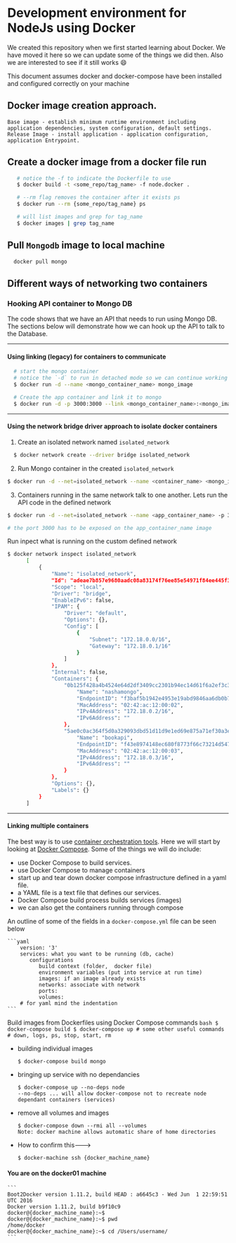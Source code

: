 # Development environment for NodeJs using Docker
We created this repository when we first started learning about Docker. We have moved it here so we can update some of the things we did then. Also we are interested to see if it still works :smile:

This document assumes docker and docker-compose have been installed and configured correctly on your machine

## Docker image creation approach.
    Base image - establish minimum runtime environment including application dependencies, system configuration, default settings.
    Release Image - install application - application configuration, application Entrypoint.

## Create a docker image from a docker file run
  ```bash
     # notice the -f to indicate the Dockerfile to use
     $ docker build -t <some_repo/tag_name> -f node.docker .

     # --rm flag removes the container after it exists ps
     $ docker run --rm {some_repo/tag_name} ps

     # will list images and grep for tag_name
     $ docker images | grep tag_name
  ```

## Pull `Mongodb` image to local machine

  ```bash
    docker pull mongo
  ```

## Different ways of networking two containers

### Hooking API container to Mongo DB

The code shows that we have an API that needs to run using Mongo DB. The sections below will demonstrate how we can hook up the API to talk to the Database.

---
#### Using linking (legacy) for containers to communicate
  ```bash
    # start the mongo container
    # notice the `-d` to run in detached mode so we can continue working on the terminal
    $ docker run -d --name <mongo_container_name> mongo_image

    # Create the app container and link it to mongo
    $ docker run -d -p 3000:3000 --link <mongo_container_name>:<mongo_image> --name <app_container_name> <app_image>
  ```

---
#### Using the network bridge driver approach to isolate docker containers
  1. Create an isolated network named `isolated_network`
  ```bash
    $ docker network create --driver bridge isolated_network
  ```

  2. Run Mongo container in the created `isolated_network`
  ```bash
  $ docker run -d --net=isolated_network --name <container_name> <mongo_image>
  ```

  3. Containers running in the same network talk to one another. Lets run the API code in the defined network
  ```bash
  $ docker run -d --net=isolated_network --name <app_container_name> -p 3000:3000 <some_repo/tag_name>

  # the port 3000 has to be exposed on the app_container_name image
  ```

  Run inpect what is running on the custom defined network
  ```bash
  $ docker network inspect isolated_network
        [
            {
                "Name": "isolated_network",
                "Id": "adeae7b857e9680aadc08a83174f76ee85e54971f84ee445f3690870707a8051",
                "Scope": "local",
                "Driver": "bridge",
                "EnableIPv6": false,
                "IPAM": {
                    "Driver": "default",
                    "Options": {},
                    "Config": [
                        {
                            "Subnet": "172.18.0.0/16",
                            "Gateway": "172.18.0.1/16"
                        }
                    ]
                },
                "Internal": false,
                "Containers": {
                    "0b125f428a4b4524e64d2df3409cc2301b94ec14d61f6a2ef3c3088014e06215": {
                        "Name": "nashamongo",
                        "EndpointID": "f3baf5b1942e4953e19abd9846aa6db0b77617e81c4c7d77e2ff6f25b406dcfe",
                        "MacAddress": "02:42:ac:12:00:02",
                        "IPv4Address": "172.18.0.2/16",
                        "IPv6Address": ""
                    },
                    "5ae0c0ac364f5d0a329093dbd51d11d9e1ed69e875a71ef30a3e6b9625663955": {
                        "Name": "bookapi",
                        "EndpointID": "f43e8974148ec680f8773f66c73214d5472687cdafd353b8f4f6eabbc9f734cb",
                        "MacAddress": "02:42:ac:12:00:03",
                        "IPv4Address": "172.18.0.3/16",
                        "IPv6Address": ""
                    }
                },
                "Options": {},
                "Labels": {}
            }
        ]
  ```

---
#### Linking multiple containers
The best way is to use [container orchestration tools](https://en.wikipedia.org/wiki/Orchestration_(computing)).  Here we will start by looking at [Docker Compose](https://docs.docker.com/compose/). Some of the things we will do include:
- use Docker Compose to build services.
- use Docker Compose to manage containers
- start up and tear down docker compose infrastructure defined in a yaml file.
- a YAML file is a text file that defines our services.
- Docker Compose build process builds services (images)
- we can also get the containers running through compose

An outline of some of the fields in a `docker-compose.yml` file can be seen below

    ```yaml
        version: '3'
        services: what you want to be running (db, cache)
           configurations
              build context (folder,  docker file)
              environment variables (put into service at run time)
              images: if an image already exists
              networks: associate with network
              ports:
              volumes:
        # for yaml mind the indentation
    ```

Build images from Dockerfiles using Docker Compose commands
    ```bash
      $ docker-compose build
      $ docker-compose up
      # some other useful commands 
      # down, logs, ps, stop, start, rm
    ```
- building individual images
  ```
  $ docker-compose build mongo
  ```
- bringing up service with no dependancies
  ```
  $ docker-compose up --no-deps node
  --no-deps ... will allow docker-compose not to recreate node dependant containers (services)
  ```
- remove all volumes and images
  ```
  $ docker-compose down --rmi all --volumes
  Note: docker machine allows automatic share of home directories
  ```
- How to confirm this--->
  ```
  $ docker-machine ssh {docker_machine_name}
  ```
 #### You are on the docker01 machine
    ```
    Boot2Docker version 1.11.2, build HEAD : a6645c3 - Wed Jun  1 22:59:51 UTC 2016
    Docker version 1.11.2, build b9f10c9
    docker@{docker_machine_name}:~$
    docker@{docker_machine_name}:~$ pwd
    /home/docker
    docker@{docker_machine_name}:~$ cd /Users/username/
    ```

